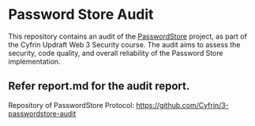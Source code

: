 # Password Store Audit

This repository contains an audit of the [PasswordStore](https://github.com/Cyfrin/3-passwordstore-audit) project, as part of the Cyfrin Updraft Web 3 Security course. The audit aims to assess the security, code quality, and overall reliability of the Password Store implementation.

## Refer report.md for the audit report. 

Repository of PasswordStore Protocol: https://github.com/Cyfrin/3-passwordstore-audit

